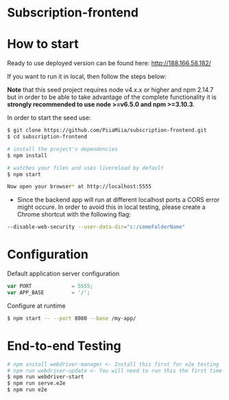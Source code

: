 # Subscription-frontend

# How to start

Ready to use deployed version can be found here: http://188.166.58.182/

If you want to run it in local, then follow the steps below:

**Note** that this seed project requires node v4.x.x or higher and npm 2.14.7 but in order to be able to take advantage of the complete functionality it is **strongly recommended to use node >=v6.5.0 and npm >=3.10.3**.

In order to start the seed use:


```bash
$ git clone https://github.com/PiiaMiia/subscription-frontend.git
$ cd subscription-frontend

# install the project's dependencies
$ npm install

# watches your files and uses livereload by default
$ npm start

Now open your browser* at http://localhost:5555
```

* Since the backend app will run at different localhost ports a CORS error might occure. In order to avoid this in local testing, please create a Chrome shortcut with the following flag:
```bash
--disable-web-security --user-data-dir="c:/someFolderName"
```


# Configuration

Default application server configuration

```js
var PORT             = 5555;
var APP_BASE         = '/';
```

Configure at runtime

```bash
$ npm start -- --port 8080 --base /my-app/
```

# End-to-end Testing
```bash
# npm install webdriver-manager <- Install this first for e2e testing
# npm run webdriver-update <- You will need to run this the first time
$ npm run webdriver-start
$ npm run serve.e2e
$ npm run e2e
```